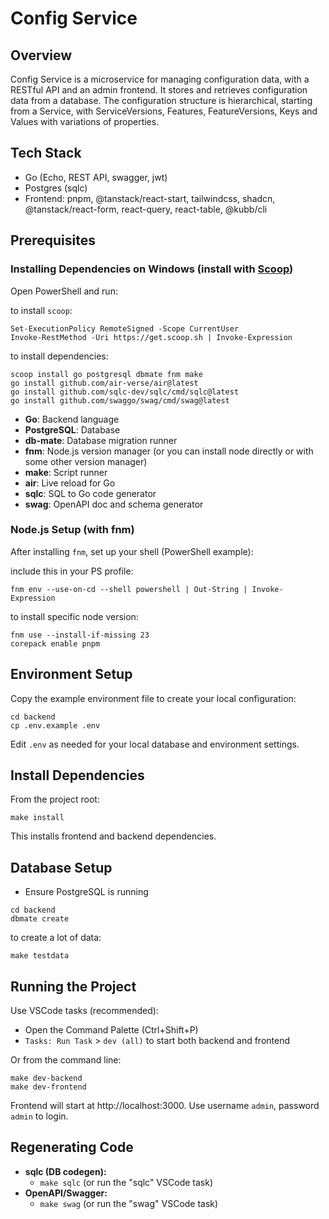 # Config Service

## Overview

Config Service is a microservice for managing configuration data, with a RESTful API and an admin frontend. It stores and retrieves configuration data from a database. The configuration structure is hierarchical, starting from a Service, with ServiceVersions, Features, FeatureVersions, Keys and Values with variations of properties.

## Tech Stack
- Go (Echo, REST API, swagger, jwt)
- Postgres (sqlc)
- Frontend: pnpm, @tanstack/react-start, tailwindcss, shadcn, @tanstack/react-form, react-query, react-table, @kubb/cli

## Prerequisites

### Installing Dependencies on Windows (install with [Scoop](https://scoop.sh/))

Open PowerShell and run:

to install `scoop`:
```
Set-ExecutionPolicy RemoteSigned -Scope CurrentUser
Invoke-RestMethod -Uri https://get.scoop.sh | Invoke-Expression
```

to install dependencies:
```
scoop install go postgresql dbmate fnm make
go install github.com/air-verse/air@latest
go install github.com/sqlc-dev/sqlc/cmd/sqlc@latest
go install github.com/swaggo/swag/cmd/swag@latest
```

- **Go**: Backend language
- **PostgreSQL**: Database
- **db-mate**: Database migration runner
- **fnm**: Node.js version manager (or you can install node directly or with some other version manager)
- **make**: Script runner
- **air**: Live reload for Go
- **sqlc**: SQL to Go code generator
- **swag**: OpenAPI doc and schema generator

### Node.js Setup (with fnm)

After installing `fnm`, set up your shell (PowerShell example):

include this in your PS profile:
```
fnm env --use-on-cd --shell powershell | Out-String | Invoke-Expression
```

to install specific node version:
```
fnm use --install-if-missing 23
corepack enable pnpm
```

## Environment Setup

Copy the example environment file to create your local configuration:

```
cd backend
cp .env.example .env
```

Edit `.env` as needed for your local database and environment settings.

## Install Dependencies

From the project root:

```
make install
```

This installs frontend and backend dependencies.

## Database Setup

- Ensure PostgreSQL is running

```
cd backend
dbmate create
```

to create a lot of data:
```
make testdata
```

## Running the Project

Use VSCode tasks (recommended):
- Open the Command Palette (Ctrl+Shift+P)
- `Tasks: Run Task` > `dev (all)` to start both backend and frontend

Or from the command line:

```
make dev-backend
make dev-frontend
```

Frontend will start at http://localhost:3000. Use username `admin`, password `admin` to login.

## Regenerating Code

- **sqlc (DB codegen):**
  - `make sqlc` (or run the "sqlc" VSCode task)
- **OpenAPI/Swagger:**
  - `make swag` (or run the "swag" VSCode task)
